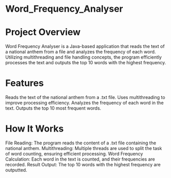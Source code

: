 ﻿# Word_Frequency_Analyser

# Project Overview
Word Frequency Analyser is a Java-based application that reads the text of a national anthem from a file and analyzes the frequency of each word. Utilizing multithreading and file handling concepts, the program efficiently processes the text and outputs the top 10 words with the highest frequency.


# Features
Reads the text of the national anthem from a .txt file.
Uses multithreading to improve processing efficiency.
Analyzes the frequency of each word in the text.
Outputs the top 10 most frequent words.

# How It Works
File Reading: The program reads the content of a .txt file containing the national anthem.
Multithreading: Multiple threads are used to split the task of word counting, ensuring efficient processing.
Word Frequency Calculation: Each word in the text is counted, and their frequencies are recorded.
Result Output: The top 10 words with the highest frequency are outputted.
